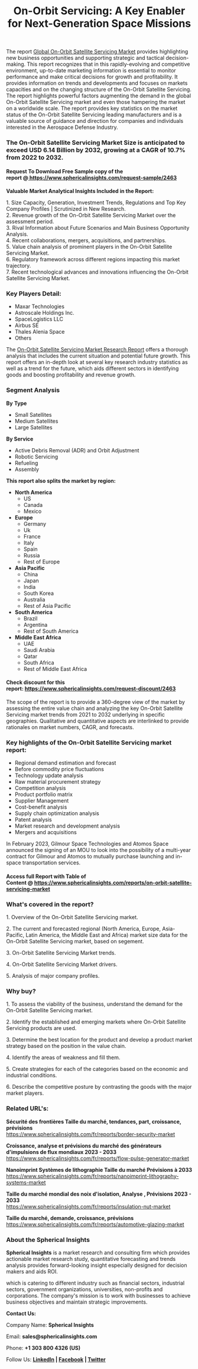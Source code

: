 <h1 style="text-align: center;">On-Orbit Servicing: A Key Enabler for Next-Generation Space Missions</h1>
<p>&nbsp;</p>
<p>The report&nbsp;<a href="https://www.sphericalinsights.com/reports/on-orbit-satellite-servicing-market" target="_blank" rel="noopener noreferrer">Global On-Orbit Satellite Servicing Market</a>&nbsp;provides highlighting new business opportunities and supporting strategic and tactical decision-making. This report recognizes that in this rapidly-evolving and competitive environment, up-to-date marketing information is essential to monitor performance and make critical decisions for growth and profitability. It provides information on trends and developments and focuses on markets capacities and on the changing structure of the On-Orbit Satellite Servicing. The report highlights powerful factors augmenting the demand in the global On-Orbit Satellite Servicing market and even those hampering the market on a worldwide scale. The report provides key statistics on the market status of the On-Orbit Satellite Servicing leading manufacturers and is a valuable source of guidance and direction for companies and individuals interested in the Aerospace Defense Industry.</p>
<h3>The On-Orbit Satellite Servicing Market Size is anticipated to exceed USD 6.14 Billion by 2032, growing at a CAGR of 10.7% from 2022 to 2032.</h3>
<h4>Request To Download Free Sample copy of the report&nbsp;@<a href="https://www.sphericalinsights.com/request-sample/2463" target="_blank" rel="noopener noreferrer">&nbsp;https://www.sphericalinsights.com/request-sample/2463</a></h4>
<p><strong>Valuable Market Analytical Insights Included in the Report:</strong></p>
<p>1. Size Capacity, Generation, Investment Trends, Regulations and Top Key Company Profiles | Scrutinized in New Research.<br />2. Revenue growth of the On-Orbit Satellite Servicing Market over the assessment period.<br />3. Rival Information about Future Scenarios and Main Business Opportunity Analysis.<br />4. Recent collaborations, mergers, acquisitions, and partnerships.<br />5. Value chain analysis of prominent players in the On-Orbit Satellite Servicing Market.<br />6. Regulatory framework across different regions impacting this market trajectory.<br />7. Recent technological advances and innovations influencing the On-Orbit Satellite Servicing Market.</p>
<h3><strong>Key Players Detail:</strong></h3>
<ul>
<li>Maxar Technologies</li>
<li>Astroscale Holdings Inc.</li>
<li>SpaceLogistics LLC</li>
<li>Airbus SE</li>
<li>Thales Alenia Space</li>
<li>Others</li>
</ul>
<p>The&nbsp;<a href="https://www.sphericalinsights.com/reports/on-orbit-satellite-servicing-market" target="_blank" rel="noopener noreferrer">On-Orbit Satellite Servicing Market Research Report</a>&nbsp;offers a thorough analysis that includes the current situation and potential future growth. This report offers an in-depth look at several key research industry statistics as well as a trend for the future, which aids different sectors in identifying goods and boosting profitability and revenue growth.</p>
<h3><strong>Segment Analysis</strong></h3>
<p><strong>By</strong>&nbsp;<strong>Type</strong></p>
<ul>
<li>Small Satellites</li>
<li>Medium Satellites</li>
<li>Large Satellites</li>
</ul>
<p><strong>By Service</strong></p>
<ul>
<li>Active Debris Removal (ADR) and Orbit Adjustment</li>
<li>Robotic Servicing</li>
<li>Refueling</li>
<li>Assembly</li>
</ul>
<p><strong>This report also splits the market by region:</strong></p>
<ul>
<li><strong>North America</strong>
<ul>
<li>US</li>
<li>Canada</li>
<li>Mexico</li>
</ul>
</li>
<li><strong>Europe</strong>
<ul>
<li>Germany</li>
<li>Uk</li>
<li>France</li>
<li>Italy</li>
<li>Spain</li>
<li>Russia</li>
<li>Rest of Europe</li>
</ul>
</li>
<li><strong>Asia Pacific</strong>
<ul>
<li>China</li>
<li>Japan</li>
<li>India</li>
<li>South Korea</li>
<li>Australia</li>
<li>Rest of Asia Pacific</li>
</ul>
</li>
<li><strong>South America</strong>
<ul>
<li>Brazil</li>
<li>Argentina</li>
<li>Rest of South America</li>
</ul>
</li>
<li><strong>Middle East Africa</strong>
<ul>
<li>UAE</li>
<li>Saudi Arabia</li>
<li>Qatar</li>
<li>South Africa</li>
<li>Rest of Middle East Africa</li>
</ul>
</li>
</ul>
<h4>Check discount for this report:&nbsp;<a href="https://www.sphericalinsights.com/request-discount/2463" target="_blank" rel="noopener noreferrer">https://www.sphericalinsights.com/request-discount/2463</a></h4>
<p>The scope of the report is to provide a 360-degree view of the market by assessing the entire value chain and analyzing the key On-Orbit Satellite Servicing market trends from 2021 to 2032 underlying in specific geographies. Qualitative and quantitative aspects are interlinked to provide rationales on market numbers, CAGR, and forecasts.</p>
<h3><strong>Key highlights of the On-Orbit Satellite Servicing market report:</strong></h3>
<ul>
<li>Regional demand estimation and forecast</li>
<li>Before commodity price fluctuations</li>
<li>Technology update analysis</li>
<li>Raw material procurement strategy</li>
<li>Competition analysis</li>
<li>Product portfolio matrix</li>
<li>Supplier Management</li>
<li>Cost-benefit analysis</li>
<li>Supply chain optimization analysis</li>
<li>Patent analysis</li>
<li>Market research and development analysis</li>
<li>Mergers and acquisitions</li>
</ul>
<p>In February 2023, Gilmour Space Technologies and Atomos Space announced the signing of an MOU to look into the possibility of a multi-year contract for Gilmour and Atomos to mutually purchase launching and in-space transportation services.</p>
<h4>Access full Report with Table of Content&nbsp;@&nbsp;<a href="https://www.sphericalinsights.com/reports/on-orbit-satellite-servicing-market" target="_blank" rel="noopener noreferrer">https://www.sphericalinsights.com/reports/on-orbit-satellite-servicing-market</a></h4>
<h3><strong>What's covered in the report?</strong></h3>
<p>1. Overview of the On-Orbit Satellite Servicing market.</p>
<p>2. The current and forecasted regional (North America, Europe, Asia-Pacific, Latin America, the Middle East and Africa) market size data for the On-Orbit Satellite Servicing market, based on segement.</p>
<p>3. On-Orbit Satellite Servicing Market trends.</p>
<p>4. On-Orbit Satellite Servicing Market drivers.</p>
<p>5. Analysis of major company profiles.</p>
<h3><strong>Why buy?</strong></h3>
<p>1. To assess the viability of the business, understand the demand for the On-Orbit Satellite Servicing market.</p>
<p>2. Identify the established and emerging markets where On-Orbit Satellite Servicing products are used.</p>
<p>3. Determine the best location for the product and develop a product market strategy based on the position in the value chain.</p>
<p>4. Identify the areas of weakness and fill them.</p>
<p>5. Create strategies for each of the categories based on the economic and industrial conditions.</p>
<p>6. Describe the competitive posture by contrasting the goods with the major market players.</p>
<h3><strong>Related URL's:</strong></h3>
<p><strong>S&eacute;curit&eacute; des fronti&egrave;res Taille du march&eacute;, tendances, part, croissance, pr&eacute;visions</strong><br /><a href="https://www.sphericalinsights.com/fr/reports/border-security-market" rel="nofollow">https://www.sphericalinsights.com/fr/reports/border-security-market</a>&nbsp;</p>
<p><strong>Croissance, analyse et pr&eacute;visions du march&eacute; des g&eacute;n&eacute;rateurs d'impulsions de flux mondiaux 2023 - 2033</strong><br /><a href="https://www.sphericalinsights.com/fr/reports/flow-pulse-generator-market" rel="nofollow">https://www.sphericalinsights.com/fr/reports/flow-pulse-generator-market</a>&nbsp;</p>
<p><strong>Nanoimprint Syst&egrave;mes de lithographie Taille du march&eacute; Pr&eacute;visions &agrave; 2033</strong><br /><a href="https://www.sphericalinsights.com/fr/reports/nanoimprint-lithography-systems-market" rel="nofollow">https://www.sphericalinsights.com/fr/reports/nanoimprint-lithography-systems-market</a>&nbsp;</p>
<p><strong>Taille du march&eacute; mondial des noix d'isolation, Analyse , Pr&eacute;visions 2023 - 2033</strong><br /><a href="https://www.sphericalinsights.com/fr/reports/insulation-nut-market" rel="nofollow">https://www.sphericalinsights.com/fr/reports/insulation-nut-market</a>&nbsp;</p>
<p><strong>Taille du march&eacute;, demande, croissance, pr&eacute;visions&nbsp;&nbsp;</strong><br /><a href="https://www.sphericalinsights.com/fr/reports/automotive-glazing-market" rel="nofollow">https://www.sphericalinsights.com/fr/reports/automotive-glazing-market</a>&nbsp;</p>
<h3><strong>About the Spherical Insights</strong></h3>
<p><strong>Spherical Insights</strong>&nbsp;is a market research and consulting firm which provides actionable market research study, quantitative forecasting and trends analysis provides forward-looking insight especially designed for decision makers and aids ROI.</p>
<p>which is catering to different industry such as financial sectors, industrial sectors, government organizations, universities, non-profits and corporations. The company's mission is to work with businesses to achieve business objectives and maintain strategic improvements.</p>
<p><strong>Contact Us:</strong></p>
<p>Company Name:&nbsp;<strong>Spherical Insights</strong></p>
<p>Email:&nbsp;<strong>sales@sphericalinsights.com</strong></p>
<p>Phone:&nbsp;<strong>+1 303 800 4326 (US)</strong></p>
<p>Follow Us:&nbsp;<strong><a href="https://www.linkedin.com/company/spherical-insight/" rel="nofollow"><u>LinkedIn</u></a>&nbsp;|&nbsp;<a href="https://www.facebook.com/sphericalinsights22" rel="nofollow"><u>Facebook</u></a>&nbsp;|&nbsp;<a href="https://twitter.com/SInsights_US" rel="nofollow"><u>Twitter</u></a></strong></p>
